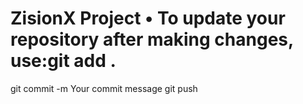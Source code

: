 # ZisionX Project 	•	To update your repository after making changes, use:git add .
git commit -m Your commit message
git push 

